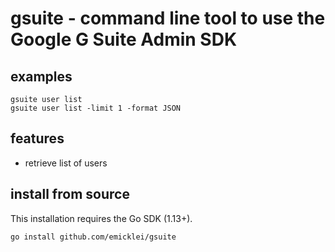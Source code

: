 # gsuite - command line tool to use the Google G Suite Admin SDK

## examples

    gsuite user list
    gsuite user list -limit 1 -format JSON

## features

- retrieve list of users


## install from source

This installation requires the Go SDK (1.13+).

    go install github.com/emicklei/gsuite